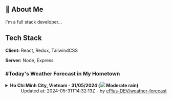 ## 🚀 About Me
I'm a full stack developer...


## Tech Stack

**Client:** React, Redux, TailwindCSS

**Server:** Node, Express

### #Today's Weather Forecast in My Hometown



<details>
    <summary><b>Ho Chi Minh City, Vietnam - 31/05/2024 (<img src="https://cdn.weatherapi.com/weather/64x64/day/302.png" /> Moderate rain)</b>
    </summary>

    
<table>
    <tr>
        <th>Hour</th>
        <td>00:00</td><td>01:00</td><td>02:00</td><td>03:00</td><td>04:00</td><td>05:00</td><td>06:00</td><td>07:00</td><td>08:00</td><td>09:00</td><td>10:00</td><td>11:00</td><td>12:00</td><td>13:00</td><td>14:00</td><td>15:00</td><td>16:00</td><td>17:00</td><td>18:00</td><td>19:00</td><td>20:00</td><td>21:00</td><td>22:00</td><td>23:00</td>
    </tr>
    <tr>
        <th>Weather</th>
        <td><img src="https://cdn.weatherapi.com/weather/64x64/night/119.png"></img></td><td><img src="https://cdn.weatherapi.com/weather/64x64/night/119.png"></img></td><td><img src="https://cdn.weatherapi.com/weather/64x64/night/116.png"></img></td><td><img src="https://cdn.weatherapi.com/weather/64x64/night/116.png"></img></td><td><img src="https://cdn.weatherapi.com/weather/64x64/night/119.png"></img></td><td><img src="https://cdn.weatherapi.com/weather/64x64/night/119.png"></img></td><td><img src="https://cdn.weatherapi.com/weather/64x64/day/116.png"></img></td><td><img src="https://cdn.weatherapi.com/weather/64x64/day/116.png"></img></td><td><img src="https://cdn.weatherapi.com/weather/64x64/day/116.png"></img></td><td><img src="https://cdn.weatherapi.com/weather/64x64/day/119.png"></img></td><td><img src="https://cdn.weatherapi.com/weather/64x64/day/116.png"></img></td><td><img src="https://cdn.weatherapi.com/weather/64x64/day/119.png"></img></td><td><img src="https://cdn.weatherapi.com/weather/64x64/day/122.png"></img></td><td><img src="https://cdn.weatherapi.com/weather/64x64/day/266.png"></img></td><td><img src="https://cdn.weatherapi.com/weather/64x64/day/176.png"></img></td><td><img src="https://cdn.weatherapi.com/weather/64x64/day/353.png"></img></td><td><img src="https://cdn.weatherapi.com/weather/64x64/day/353.png"></img></td><td><img src="https://cdn.weatherapi.com/weather/64x64/day/176.png"></img></td><td><img src="https://cdn.weatherapi.com/weather/64x64/day/176.png"></img></td><td><img src="https://cdn.weatherapi.com/weather/64x64/night/353.png"></img></td><td><img src="https://cdn.weatherapi.com/weather/64x64/night/299.png"></img></td><td><img src="https://cdn.weatherapi.com/weather/64x64/night/116.png"></img></td><td><img src="https://cdn.weatherapi.com/weather/64x64/night/353.png"></img></td><td><img src="https://cdn.weatherapi.com/weather/64x64/night/119.png"></img></td>
    </tr>
    <tr>
        <th>Condition</th>
        <td width="200px">Cloudy </td><td width="200px">Cloudy </td><td width="200px">Partly Cloudy </td><td width="200px">Partly Cloudy </td><td width="200px">Cloudy </td><td width="200px">Cloudy </td><td width="200px">Partly Cloudy </td><td width="200px">Partly Cloudy </td><td width="200px">Partly Cloudy </td><td width="200px">Cloudy </td><td width="200px">Partly Cloudy </td><td width="200px">Cloudy </td><td width="200px">Overcast </td><td width="200px">Light drizzle</td><td width="200px">Patchy rain nearby</td><td width="200px">Light rain shower</td><td width="200px">Light rain shower</td><td width="200px">Patchy rain nearby</td><td width="200px">Patchy rain nearby</td><td width="200px">Light rain shower</td><td width="200px">Moderate rain at times</td><td width="200px">Partly cloudy</td><td width="200px">Light rain shower</td><td width="200px">Cloudy </td>
    </tr>
    <tr>
        <th>Temperature</th>
        <td>27.8 °C</td><td>27.5 °C</td><td>27.4 °C</td><td>27.3 °C</td><td>27 °C</td><td>27.1 °C</td><td>27.2 °C</td><td>27.9 °C</td><td>29.3 °C</td><td>31.1 °C</td><td>33.3 °C</td><td>34.7 °C</td><td>35.9 °C</td><td>35 °C</td><td>33.9 °C</td><td>33.2 °C</td><td>31.4 °C</td><td>31.5 °C</td><td>30.5 °C</td><td>27.7 °C</td><td>26.4 °C</td><td>26 °C</td><td>26.5 °C</td><td>26.5 °C</td>
    </tr>
    <tr>
        <th>Wind</th>
        <td>5.4 kph</td><td>6.1 kph</td><td>6.5 kph</td><td>6.5 kph</td><td>4.3 kph</td><td>1.4 kph</td><td>1.4 kph</td><td>3.2 kph</td><td>4.7 kph</td><td>8.6 kph</td><td>13.7 kph</td><td>15.1 kph</td><td>16.6 kph</td><td>17.6 kph</td><td>13.7 kph</td><td>13.3 kph</td><td>13.7 kph</td><td>10.8 kph</td><td>16.9 kph</td><td>21.6 kph</td><td>17.3 kph</td><td>3.6 kph</td><td>11.9 kph</td><td>5 kph</td>
    </tr>
</table>

</details>

<div align="right">
    Updated at: 2024-05-31T14:32:13Z - by <a target="_blank"
        href="https://github.com/ePlus-DEV/weather-forecast">ePlus-DEV/weather-forecast</a>
</div>